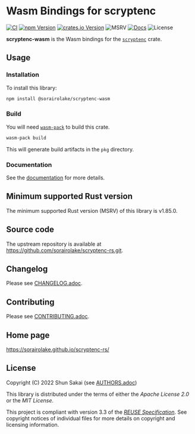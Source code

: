 <!--
SPDX-FileCopyrightText: 2022 Shun Sakai

SPDX-License-Identifier: CC-BY-4.0
-->

# Wasm Bindings for scryptenc

[![CI][ci-badge]][ci-url]
[![npm Version][npm-version-badge]][npm-version-url]
[![crates.io Version][crates-version-badge]][crates-version-url]
![MSRV][msrv-badge]
[![Docs][docs-badge]][docs-url]
![License][license-badge]

**scryptenc-wasm** is the Wasm bindings for the [`scryptenc`] crate.

## Usage

### Installation

To install this library:

```sh
npm install @sorairolake/scryptenc-wasm
```

### Build

You will need [`wasm-pack`] to build this crate.

```sh
wasm-pack build
```

This will generate build artifacts in the `pkg` directory.

### Documentation

See the [documentation][docs-url] for more details.

## Minimum supported Rust version

The minimum supported Rust version (MSRV) of this library is v1.85.0.

## Source code

The upstream repository is available at
<https://github.com/sorairolake/scryptenc-rs.git>.

## Changelog

Please see [CHANGELOG.adoc].

## Contributing

Please see [CONTRIBUTING.adoc].

## Home page

<https://sorairolake.github.io/scryptenc-rs/>

## License

Copyright (C) 2022 Shun Sakai (see [AUTHORS.adoc])

This library is distributed under the terms of either the _Apache License 2.0_
or the _MIT License_.

This project is compliant with version 3.3 of the [_REUSE Specification_]. See
copyright notices of individual files for more details on copyright and
licensing information.

[ci-badge]: https://img.shields.io/github/actions/workflow/status/sorairolake/scryptenc-rs/CI.yaml?branch=develop&style=for-the-badge&logo=github&label=CI
[ci-url]: https://github.com/sorairolake/scryptenc-rs/actions?query=branch%3Adevelop+workflow%3ACI++
[npm-version-badge]: https://img.shields.io/npm/v/%40sorairolake%2Fscryptenc-wasm?style=for-the-badge&logo=npm
[npm-version-url]: https://www.npmjs.com/package/@sorairolake/scryptenc-wasm
[crates-version-badge]: https://img.shields.io/crates/v/scryptenc-wasm?style=for-the-badge&logo=rust
[crates-version-url]: https://crates.io/crates/scryptenc-wasm
[msrv-badge]: https://img.shields.io/crates/msrv/scryptenc-wasm?style=for-the-badge&logo=rust
[docs-badge]: https://img.shields.io/docsrs/scryptenc-wasm?style=for-the-badge&logo=docsdotrs&label=Docs.rs
[docs-url]: https://docs.rs/scryptenc-wasm
[license-badge]: https://img.shields.io/crates/l/scryptenc-wasm?style=for-the-badge
[`scryptenc`]: https://crates.io/crates/scryptenc
[`wasm-pack`]: https://rustwasm.github.io/wasm-pack/
[CHANGELOG.adoc]: https://github.com/sorairolake/scryptenc-rs/blob/develop/crates/wasm/CHANGELOG.adoc
[CONTRIBUTING.adoc]: https://github.com/sorairolake/scryptenc-rs/blob/develop/CONTRIBUTING.adoc
[AUTHORS.adoc]: https://github.com/sorairolake/scryptenc-rs/blob/develop/AUTHORS.adoc
[_REUSE Specification_]: https://reuse.software/spec-3.3/
